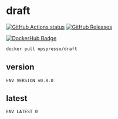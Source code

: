# draft

[![GitHub Actions status](https://github.com/opspresso/draft/workflows/Build-Push/badge.svg)](https://github.com/opspresso/draft/actions)
[![GitHub Releases](https://img.shields.io/github/release/opspresso/draft.svg)](https://github.com/opspresso/draft/releases)

[![DockerHub Badge](http://dockeri.co/image/opspresso/draft)](https://hub.docker.com/r/opspresso/draft/)

```bash
docker pull opspresso/draft
```

## version

```
ENV VERSION v0.8.0
```

## latest

```
ENV LATEST 0
```

